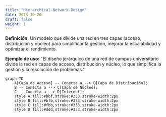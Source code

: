 ```yaml
---
title: "Hierarchical-Network-Design"
date: 2023-10-26
draft: false
weight: 1
---
```


**Definición:** Un modelo que divide una red en tres capas (acceso, distribución y núcleo) para simplificar la gestión, mejorar la escalabilidad y optimizar el rendimiento.

**Ejemplo de uso:** "El diseño jerárquico de una red de campus universitario divide la red en capas de acceso, distribución y núcleo, lo que simplifica la gestión y la resolución de problemas."

```mermaid
graph TD
    A[Capa de Acceso] -- Conecta a --> B[Capa de Distribución];
    B -- Conecta a --> C[Capa de Núcleo];
    C -- Conecta a --> D[Internet];
    style A fill:#bbf,stroke:#333,stroke-width:2px
    style B fill:#bfb,stroke:#333,stroke-width:2px
    style C fill:#fbb,stroke:#333,stroke-width:2px
    style D fill:#ddd,stroke:#333,stroke-width:2px

